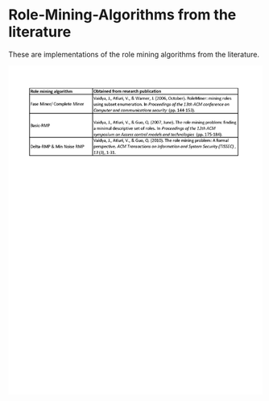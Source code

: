 # Role-Mining-Algorithms from the literature

These are implementations of the role mining algorithms from the literature.

![alt text](https://github.com/samtronxindia/Role-Mining-Algorithms/blob/master/Role%20mining%20algorithms%20table.png?raw=true)

